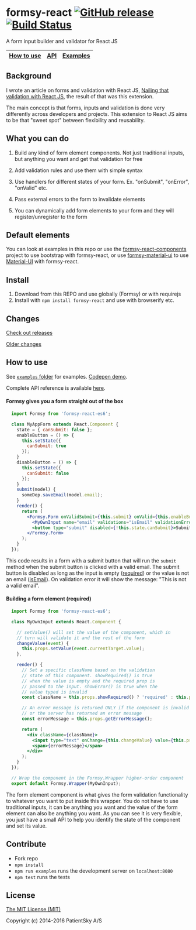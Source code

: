 formsy-react  [![GitHub release](https://img.shields.io/github/release/christianalfoni/formsy-react.svg)](https://github.com/christianalfoni/formsy-react/releases) [![Build Status](https://travis-ci.org/christianalfoni/formsy-react.svg?branch=master)](https://travis-ci.org/christianalfoni/formsy-react)
============

A form input builder and validator for React JS

| [How to use](#how-to-use) | [API](/API.md) | [Examples](/examples) |
|---|---|---|

## <a name="background">Background</a>
I wrote an article on forms and validation with React JS, [Nailing that validation with React JS](http://christianalfoni.github.io/javascript/2014/10/22/nailing-that-validation-with-reactjs.html), the result of that was this extension.

The main concept is that forms, inputs and validation is done very differently across developers and projects. This extension to React JS aims to be that "sweet spot" between flexibility and reusability.

## What you can do

  1. Build any kind of form element components. Not just traditional inputs, but anything you want and get that validation for free

  2. Add validation rules and use them with simple syntax

  3. Use handlers for different states of your form. Ex. "onSubmit", "onError", "onValid" etc.

  4. Pass external errors to the form to invalidate elements

  5. You can dynamically add form elements to your form and they will register/unregister to the form

## Default elements
You can look at examples in this repo or use the [formsy-react-components](https://github.com/twisty/formsy-react-components) project to use bootstrap with formsy-react, or use [formsy-material-ui](https://github.com/mbrookes/formsy-material-ui) to use [Material-UI](http://material-ui.com/) with formsy-react.

## Install

  1. Download from this REPO and use globally (Formsy) or with requirejs
  2. Install with `npm install formsy-react` and use with browserify etc.

## Changes

[Check out releases](https://github.com/christianalfoni/formsy-react/releases)

[Older changes](CHANGES.md)

## How to use

See [`examples` folder](/examples) for examples. [Codepen demo](http://codepen.io/semigradsky/pen/dYYpwv?editors=001).

Complete API reference is available [here](/API.md).

#### Formsy gives you a form straight out of the box

```jsx
  import Formsy from 'formsy-react-es6';

  class MyAppForm extends React.Component {
    state = { canSubmit: false };
    enableButton = () => {
      this.setState({
        canSubmit: true
      });
    }
    disableButton = () => {
      this.setState({
        canSubmit: false
      });
    }
    submit(model) {
      someDep.saveEmail(model.email);
    }
    render() {
      return (
        <Formsy.Form onValidSubmit={this.submit} onValid={this.enableButton} onInvalid={this.disableButton}>
          <MyOwnInput name="email" validations="isEmail" validationError="This is not a valid email" required/>
          <button type="submit" disabled={!this.state.canSubmit}>Submit</button>
        </Formsy.Form>
      );
    }
  });
```

This code results in a form with a submit button that will run the `submit` method when the submit button is clicked with a valid email. The submit button is disabled as long as the input is empty ([required](/API.md#required)) or the value is not an email ([isEmail](/API.md#validators)). On validation error it will show the message: "This is not a valid email".

#### Building a form element (required)
```jsx
  import Formsy from 'formsy-react-es6';

  class MyOwnInput extends React.Component {

    // setValue() will set the value of the component, which in
    // turn will validate it and the rest of the form
    changeValue(event) {
      this.props.setValue(event.currentTarget.value);
    },

    render() {
      // Set a specific className based on the validation
      // state of this component. showRequired() is true
      // when the value is empty and the required prop is
      // passed to the input. showError() is true when the
      // value typed is invalid
      const className = this.props.showRequired() ? 'required' : this.props.showError() ? 'error' : null;

      // An error message is returned ONLY if the component is invalid
      // or the server has returned an error message
      const errorMessage = this.props.getErrorMessage();

      return (
        <div className={className}>
          <input type="text" onChange={this.changeValue} value={this.props.getValue()}/>
          <span>{errorMessage}</span>
        </div>
      );
    }
  });

  // Wrap the component in the Formsy.Wrapper higher-order component
  export default Formsy.Wrapper(MyOwnInput);
```
The form element component is what gives the form validation functionality to whatever you want to put inside this wrapper. You do not have to use traditional inputs, it can be anything you want and the value of the form element can also be anything you want. As you can see it is very flexible, you just have a small API to help you identify the state of the component and set its value.

## Contribute
- Fork repo
- `npm install`
- `npm run examples` runs the development server on `localhost:8080`
- `npm test` runs the tests

## License

[The MIT License (MIT)](/LICENSE)

Copyright (c) 2014-2016 PatientSky A/S
